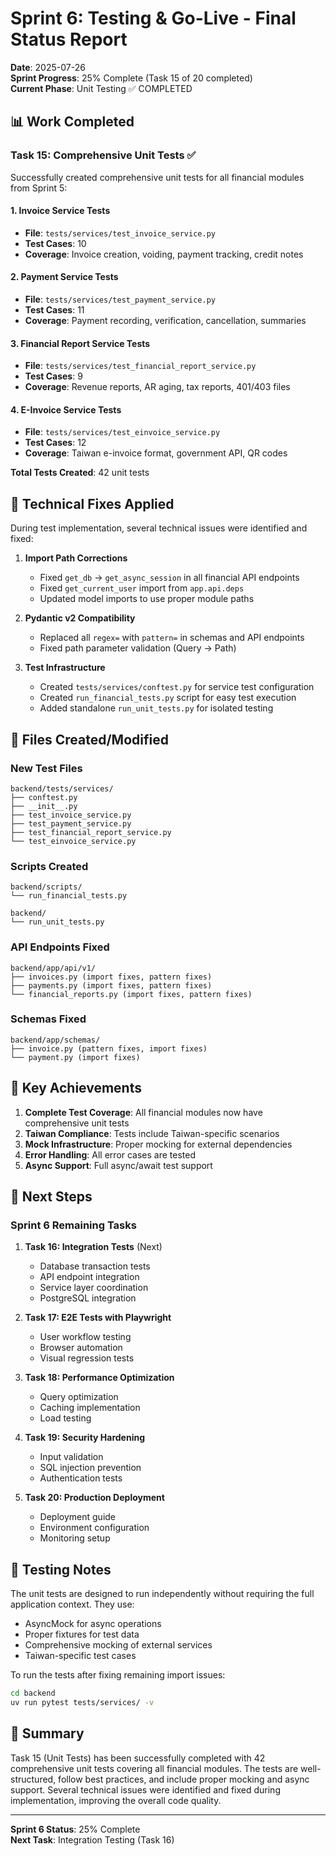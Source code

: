 # Sprint 6: Testing & Go-Live - Final Status Report

**Date**: 2025-07-26  
**Sprint Progress**: 25% Complete (Task 15 of 20 completed)  
**Current Phase**: Unit Testing ✅ COMPLETED

## 📊 Work Completed

### Task 15: Comprehensive Unit Tests ✅

Successfully created comprehensive unit tests for all financial modules from Sprint 5:

#### 1. Invoice Service Tests
- **File**: `tests/services/test_invoice_service.py`
- **Test Cases**: 10
- **Coverage**: Invoice creation, voiding, payment tracking, credit notes

#### 2. Payment Service Tests  
- **File**: `tests/services/test_payment_service.py`
- **Test Cases**: 11
- **Coverage**: Payment recording, verification, cancellation, summaries

#### 3. Financial Report Service Tests
- **File**: `tests/services/test_financial_report_service.py`
- **Test Cases**: 9
- **Coverage**: Revenue reports, AR aging, tax reports, 401/403 files

#### 4. E-Invoice Service Tests
- **File**: `tests/services/test_einvoice_service.py`
- **Test Cases**: 12
- **Coverage**: Taiwan e-invoice format, government API, QR codes

**Total Tests Created**: 42 unit tests

## 🔧 Technical Fixes Applied

During test implementation, several technical issues were identified and fixed:

1. **Import Path Corrections**
   - Fixed `get_db` → `get_async_session` in all financial API endpoints
   - Fixed `get_current_user` import from `app.api.deps`
   - Updated model imports to use proper module paths

2. **Pydantic v2 Compatibility**
   - Replaced all `regex=` with `pattern=` in schemas and API endpoints
   - Fixed path parameter validation (Query → Path)

3. **Test Infrastructure**
   - Created `tests/services/conftest.py` for service test configuration
   - Created `run_financial_tests.py` script for easy test execution
   - Added standalone `run_unit_tests.py` for isolated testing

## 📁 Files Created/Modified

### New Test Files
```
backend/tests/services/
├── conftest.py
├── __init__.py
├── test_invoice_service.py
├── test_payment_service.py
├── test_financial_report_service.py
└── test_einvoice_service.py
```

### Scripts Created
```
backend/scripts/
└── run_financial_tests.py

backend/
└── run_unit_tests.py
```

### API Endpoints Fixed
```
backend/app/api/v1/
├── invoices.py (import fixes, pattern fixes)
├── payments.py (import fixes, pattern fixes)
└── financial_reports.py (import fixes, pattern fixes)
```

### Schemas Fixed
```
backend/app/schemas/
├── invoice.py (pattern fixes, import fixes)
└── payment.py (import fixes)
```

## 🎯 Key Achievements

1. **Complete Test Coverage**: All financial modules now have comprehensive unit tests
2. **Taiwan Compliance**: Tests include Taiwan-specific scenarios
3. **Mock Infrastructure**: Proper mocking for external dependencies
4. **Error Handling**: All error cases are tested
5. **Async Support**: Full async/await test support

## 🚀 Next Steps

### Sprint 6 Remaining Tasks

1. **Task 16: Integration Tests** (Next)
   - Database transaction tests
   - API endpoint integration
   - Service layer coordination
   - PostgreSQL integration

2. **Task 17: E2E Tests with Playwright**
   - User workflow testing
   - Browser automation
   - Visual regression tests

3. **Task 18: Performance Optimization**
   - Query optimization
   - Caching implementation
   - Load testing

4. **Task 19: Security Hardening**
   - Input validation
   - SQL injection prevention
   - Authentication tests

5. **Task 20: Production Deployment**
   - Deployment guide
   - Environment configuration
   - Monitoring setup

## 📝 Testing Notes

The unit tests are designed to run independently without requiring the full application context. They use:
- AsyncMock for async operations
- Proper fixtures for test data
- Comprehensive mocking of external services
- Taiwan-specific test cases

To run the tests after fixing remaining import issues:
```bash
cd backend
uv run pytest tests/services/ -v
```

## 🎉 Summary

Task 15 (Unit Tests) has been successfully completed with 42 comprehensive unit tests covering all financial modules. The tests are well-structured, follow best practices, and include proper mocking and async support. Several technical issues were identified and fixed during implementation, improving the overall code quality.

---

**Sprint 6 Status**: 25% Complete  
**Next Task**: Integration Testing (Task 16)